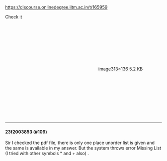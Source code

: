https://discourse.onlinedegree.iitm.ac.in/t/165959

Check it<br/>
<div class="lightbox-wrapper"><a class="lightbox" data-download-href="/uploads/short-url/hRSJTku747hD4RjWmjtJy4YJJo2.png?dl=1" href="https://europe1.discourse-cdn.com/flex013/uploads/iitm/original/3X/7/d/7d3c3c9414b2bc8323097d34e3ff54b8234f535e.png" rel="noopener nofollow ugc" title="image"><div class="meta"><svg aria-hidden="true" class="fa d-icon d-icon-far-image svg-icon"><use href="#far-image"></use></svg><span class="filename">image</span><span class="informations">313×136 5.2 KB</span><svg aria-hidden="true" class="fa d-icon d-icon-discourse-expand svg-icon"><use href="#discourse-expand"></use></svg></div></a></div></p><hr>

<h4>23f2003853 (#109)</h4>
<p>Sir I checked the pdf file, there is only one place unorder list is given and the same is available in my answer. But the system throws error Missing List (I tried with other symbols * and + also) .
